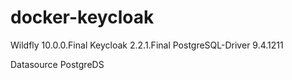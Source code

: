 # docker-keycloak
Wildfly 10.0.0.Final
Keycloak 2.2.1.Final
PostgreSQL-Driver 9.4.1211

Datasource PostgreDS